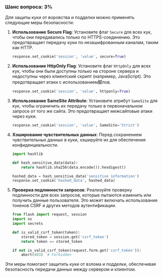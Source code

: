 ### Шанс вопроса: 3%

Для защиты куки от воровства и подделки можно применять следующие меры безопасности:

1. **Использование Secure Flag**: Установите флаг `Secure` для всех кук, чтобы они передавались только по HTTPS-соединению. Это предотвращает передачу куки по незашифрованным каналам, таким как HTTP.
   ```python
   response.set_cookie('session', 'value', secure=True)
   ```

2. **Использование HttpOnly Flag**: Установите флаг `HttpOnly` для всех кук, чтобы они были доступны только на стороне сервера и недоступны через клиентский скрипт (например, JavaScript). Это предотвращает атаки с использованием脚лов.
   ```python
   response.set_cookie('session', 'value', httponly=True)
   ```

3. **Использование SameSite Attribute**: Установите атрибут `SameSite` для кук, чтобы ограничить их передачу только в первоначальном запросе от того же сайта. Это предотвращает межсайтовые атаки через куки.
   ```python
   response.set_cookie('session', 'value', SameSite='Strict')
   ```

4. **Хэширование чувствительных данных**: Перед сохранением чувствительных данных в куки, хэшируйте их для обеспечения конфиденциальности.
   ```python
   import hashlib
   
   def hash_sensitive_data(data):
       return hashlib.sha256(data.encode()).hexdigest()
   
   hashed_data = hash_sensitive_data('sensitive information')
   response.set_cookie('hashed_data', hashed_data)
   ```

5. **Проверка подлинности запросов**: Реализуйте проверку подлинности для всех запросов, которые пытаются изменить или получить данные пользователя. Это может включать использование токенов CSRF и других методов аутентификации.
   ```python
   from flask import request, session
   import os
   import secrets

   def is_valid_csrf_token(token):
       stored_token = session.get('csrf_token')
       return token == stored_token

   if not is_valid_csrf_token(request.form.get('csrf_token')):
       abort(403)  # Forbidden
   ```

Эти меры помогают защитить куки от взлома и подделки, обеспечивая безопасность передачи данных между сервером и клиентом.